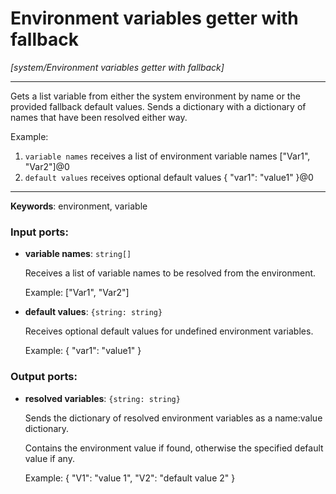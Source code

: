 # Environment variables getter with fallback

_[system/Environment variables getter with fallback]_

---

Gets a list variable from either the system environment by name or the provided fallback default values. Sends a dictionary with a dictionary of names that have been resolved either way.  
  
Example:   
1. `variable names` receives a list of environment variable names ["Var1", "Var2"]@0  
2. `default values` receives optional default values { "var1": "value1" }@0  

---

__Keywords__: environment, variable

### Input ports:

* __variable names__: ` string[] `

    Receives a list of variable names to be resolved from the environment.
    
    Example:
    ["Var1", "Var2"]


* __default values__: ` {string: string} `

    Receives optional default values for undefined environment variables.
    
    Example:
    { "var1": "value1" }

### Output ports:

* __resolved variables__: ` {string: string} `

    Sends the dictionary of resolved environment variables as a name:value dictionary.
    
    Contains the environment value if found, otherwise the specified default value if any.
    
    
    Example:
    {
      "V1": "value 1",
      "V2": "default value 2"
    }

